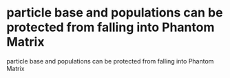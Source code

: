 # particle base and populations can be protected from falling into Phantom Matrix

particle base and populations can be protected from falling into Phantom Matrix